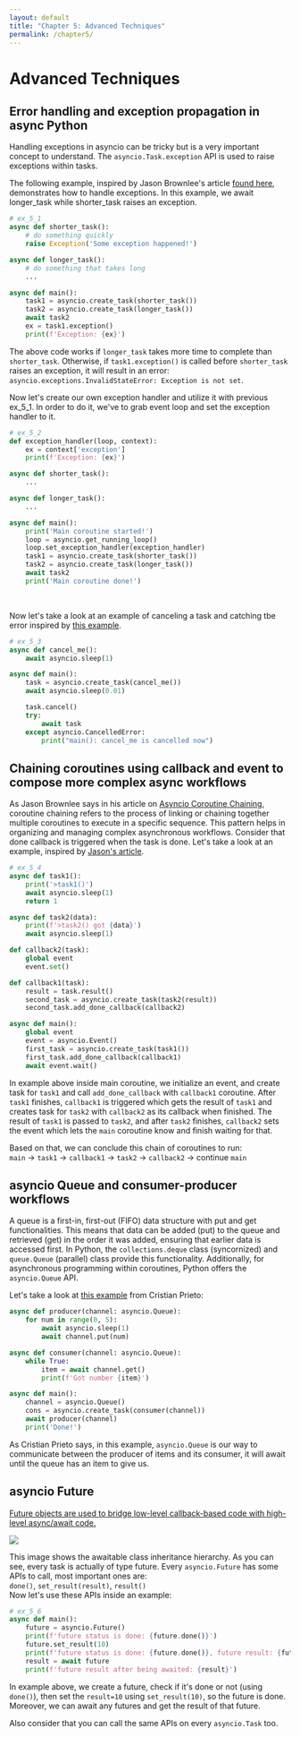 ```yaml
---
layout: default
title: "Chapter 5: Advanced Techniques"
permalink: /chapter5/
---
```


# Advanced Techniques
## Error handling and exception propagation in async Python
Handling exceptions in asyncio can be tricky but is a very important concept to understand.
The `asyncio.Task.exception` API is used to raise exceptions within tasks.

The following example, inspired by Jason Brownlee's article 
[found here](https://superfastpython.com/asyncio-task-exceptions/#Example_of_Checking_for_an_Exception_in_a_Failed_Task),
demonstrates how to handle exceptions. In this example, we await longer_task while shorter_task raises an exception.

```python
# ex_5_1
async def shorter_task():
    # do something quickly
    raise Exception('Some exception happened!')

async def longer_task():
    # do something that takes long
    ...

async def main():
    task1 = asyncio.create_task(shorter_task())
    task2 = asyncio.create_task(longer_task())
    await task2
    ex = task1.exception()
    print(f'Exception: {ex}')
```
The above code works if `longer_task` takes more time to complete than `shorter_task`. 
Otherwise, if `task1.exception()` is called before `shorter_task` raises an exception,
it will result in an error: `asyncio.exceptions.InvalidStateError: Exception is not set`.

Now let's create our own exception handler and utilize it with previous ex_5_1. 
In order to do it, we've to grab event loop and set the exception handler to it.
```python
# ex_5_2
def exception_handler(loop, context):
    ex = context['exception']
    print(f'Exception: {ex}')

async def shorter_task():
    ...

async def longer_task():
    ...

async def main():
    print('Main coroutine started!')
    loop = asyncio.get_running_loop()
    loop.set_exception_handler(exception_handler)
    task1 = asyncio.create_task(shorter_task())
    task2 = asyncio.create_task(longer_task())
    await task2
    print('Main coroutine done!')

```
<br>

Now let's take a look at an example of canceling a task and catching tbe error inspired by
[this example](https://stackoverflow.com/questions/56052748/python-asyncio-task-cancellation).
```python
# ex_5_3
async def cancel_me():
    await asyncio.sleep(1)

async def main():
    task = asyncio.create_task(cancel_me())
    await asyncio.sleep(0.01)

    task.cancel()
    try:
        await task
    except asyncio.CancelledError:
        print("main(): cancel_me is cancelled now")
```

## Chaining coroutines using callback and event to compose more complex async workflows
As Jason Brownlee says in his article on 
[Asyncio Coroutine Chaining](https://superfastpython.com/asyncio-coroutine-chaining/#What_is_Coroutine_Chaining),
coroutine chaining refers to the process of 
linking or chaining together multiple coroutines to execute in a specific sequence.
This pattern helps in organizing and managing complex asynchronous workflows.
Consider that done callback is triggered when the task is done.
Let's take a look at an example, inspired by 
[Jason's article](https://superfastpython.com/asyncio-coroutine-chaining/#Example_of_Automatic_Chaining_of_Coroutines_With_Callbacks).
```python
# ex_5_4
async def task1():
    print('>task1()')
    await asyncio.sleep(1)
    return 1

async def task2(data):
    print(f'>task2() got {data}')
    await asyncio.sleep(1)

def callback2(task):
    global event
    event.set()

def callback1(task):
    result = task.result()
    second_task = asyncio.create_task(task2(result))
    second_task.add_done_callback(callback2)

async def main():
    global event
    event = asyncio.Event()
    first_task = asyncio.create_task(task1())
    first_task.add_done_callback(callback1)
    await event.wait()
```
In example above inside main coroutine, we initialize an event, and create task for `task1` and call `add_done_callback`
with `callback1` coroutine. After `task1` finishes, `callback1` is triggered which gets the result of `task1`
and creates task for `task2` with `callback2` as its callback when finished. The result of `task1` is passed to `task2`,
and after `task2` finishes, `callback2` sets the event which lets the `main` coroutine know and finish waiting for that.

Based on that, we can conclude this chain of coroutines to run: <br>
`main` -> `task1` -> `callback1` -> `task2` -> `callback2` -> continue `main`

## asyncio Queue and consumer-producer workflows
A queue is a first-in, first-out (FIFO) data structure with put and get functionalities. 
This means that data can be added (put) to the queue and retrieved (get) in the order it was added, 
ensuring that earlier data is accessed first. In Python, the `collections.deque` class (syncornized) and `queue.Queue` (parallel) class provide this functionality. 
Additionally, for asynchronous programming within coroutines, Python offers the `asyncio.Queue` API.

Let's take a look at 
[this example](https://cprieto.com/posts/2021/07/queues-with-python-asyncio.html) from Cristian Prieto:
```python
async def producer(channel: asyncio.Queue):
    for num in range(0, 5):
        await asyncio.sleep(1)
        await channel.put(num)

async def consumer(channel: asyncio.Queue):
    while True:
        item = await channel.get()
        print(f'Got number {item}')

async def main():
    channel = asyncio.Queue()
    cons = asyncio.create_task(consumer(channel))
    await producer(channel)
    print('Done!')
```
As Cristian Prieto says, in this example, `asyncio.Queue` is our way to communicate between the producer of items
and its consumer, it will await until the queue has an item to give us.

## asyncio Future
[Future objects are used to bridge low-level callback-based code with high-level async/await code.
](https://docs.python.org/3/library/asyncio-future.html)

![](https://blog.cellenza.com/wp-content/uploads/2023/04/Image5.png)

This image shows the awaitable class inheritance hierarchy. As you can see, every task is actually of type future.
Every `asyncio.Future` has some APIs to call, most important ones are:<br>
`done()`, `set_result(result)`, `result()`<br>
Now let's use these APIs inside an example:
```python
# ex_5_6
async def main():
    future = asyncio.Future()
    print(f'future status is done: {future.done()}')
    future.set_result(10)
    print(f'future status is done: {future.done()}, future result: {future.result()}')
    result = await future
    print(f'future result after being awaited: {result}')
```

In example above, we create a future, check if it's done or not (using `done()`), 
then set the `result=10` using `set_result(10)`, so the future is done. Moreover, we can await any futures
and get the result of that future.

Also consider that you can call the same APIs on every `asyncio.Task` too.
